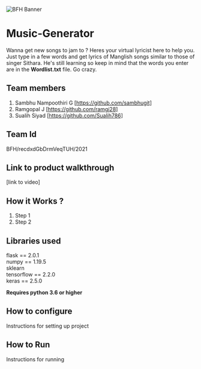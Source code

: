 ![BFH Banner](https://trello-attachments.s3.amazonaws.com/542e9c6316504d5797afbfb9/542e9c6316504d5797afbfc1/39dee8d993841943b5723510ce663233/Frame_19.png)
# Music-Generator
Wanna get new songs to jam to ? Heres your virtual lyricist here to help you. Just type in a few words and get lyrics of Manglish songs similar to those of singer Sithara. He's still learning so keep in mind that the words you enter are in the **Wordlist.txt** file. Go crazy.
## Team members
1. Sambhu Nampoothiri G [https://github.com/sambhugit]
2. Ramgopal J [https://github.com/ramgj28]
3. Sualih Siyad [https://github.com/Sualih786]
## Team Id
BFH/recdxdGbDrmVeqTUH/2021
## Link to product walkthrough
[link to video]
## How it Works ?
1. Step 1
2. Step 2
## Libraries used
flask == 2.0.1  
numpy == 1.19.5  
sklearn    
tensorflow == 2.2.0    
keras == 2.5.0

**Requires python 3.6 or higher**

## How to configure
Instructions for setting up project
## How to Run
Instructions for running
